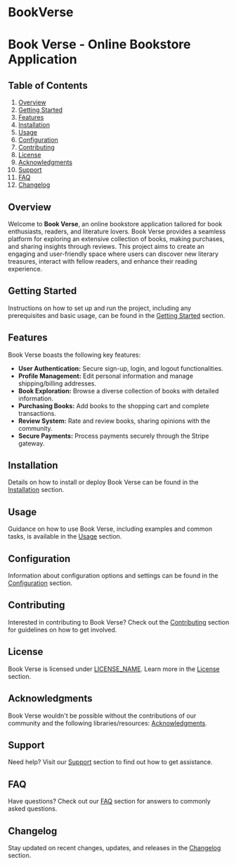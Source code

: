 # BookVerse

# Book Verse - Online Bookstore Application

## Table of Contents

1. [Overview](#overview)
2. [Getting Started](#getting-started)
3. [Features](#features)
4. [Installation](#installation)
5. [Usage](#usage)
6. [Configuration](#configuration)
7. [Contributing](#contributing)
8. [License](#license)
9. [Acknowledgments](#acknowledgments)
10. [Support](#support)
11. [FAQ](#faq)
12. [Changelog](#changelog)

## Overview

Welcome to **Book Verse**, an online bookstore application tailored for book enthusiasts, readers, and literature lovers. Book Verse provides a seamless platform for exploring an extensive collection of books, making purchases, and sharing insights through reviews. This project aims to create an engaging and user-friendly space where users can discover new literary treasures, interact with fellow readers, and enhance their reading experience.

## Getting Started

Instructions on how to set up and run the project, including any prerequisites and basic usage, can be found in the [Getting Started](#getting-started) section.

## Features

Book Verse boasts the following key features:

- **User Authentication:** Secure sign-up, login, and logout functionalities.
- **Profile Management:** Edit personal information and manage shipping/billing addresses.
- **Book Exploration:** Browse a diverse collection of books with detailed information.
- **Purchasing Books:** Add books to the shopping cart and complete transactions.
- **Review System:** Rate and review books, sharing opinions with the community.
- **Secure Payments:** Process payments securely through the Stripe gateway.

## Installation

Details on how to install or deploy Book Verse can be found in the [Installation](#installation) section.

## Usage

Guidance on how to use Book Verse, including examples and common tasks, is available in the [Usage](#usage) section.

## Configuration

Information about configuration options and settings can be found in the [Configuration](#configuration) section.

## Contributing

Interested in contributing to Book Verse? Check out the [Contributing](#contributing) section for guidelines on how to get involved.

## License

Book Verse is licensed under [LICENSE_NAME](LICENSE_URL). Learn more in the [License](#license) section.

## Acknowledgments

Book Verse wouldn't be possible without the contributions of our community and the following libraries/resources: [Acknowledgments](#acknowledgments).

## Support

Need help? Visit our [Support](#support) section to find out how to get assistance.

## FAQ

Have questions? Check out our [FAQ](#faq) section for answers to commonly asked questions.

## Changelog

Stay updated on recent changes, updates, and releases in the [Changelog](#changelog) section.
